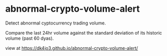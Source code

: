 # abnormal-crypto-volume-alert
Detect abnormal cyptocurrency trading volume.

Compare the last 24hr volume against the standard deviation of its historic volume (past 60 dyas).

view at https://dk4jo3.github.io/abnormal-crypto-volume-alert/
